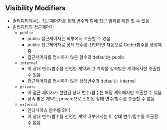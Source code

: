 ## Visibility Modifiers
- 솔리디티에서는 접근제어자를 통해 변수와 함에 접근 범위를 제한 할 수 있음
- 솔리디티의 접근제어자
  - `public`
    - public 접근제어자는 외부에서 호출할 수 있음
    - public 접근제어자로 상태 변수를 선언하면 자동으로 Getter함수를 생성해 줌
    - 접근제어자를 명시하지 않은 함수의 default는 public
  - `internal`
    - 이 상태 변수/함수를 선언한 계약과 그 계약을 상속받은 계약에서만 호출할 수 있음
    - 접근제어자를 명시하지 않은 상태변수의 default는 internal
  - `private`
    - 이 접근 제어자가 선언된 상태 변수/함수는 해당 계약에서만 호출할 수 있음
    - 상속 받은 계약도 private으로 선언된 상태 변수/함수를 호출할 수 없음
  - `external`
    - 인터페이스 함수를 의미
    - 이 상태 변수/함수를 선언한 계약 내부에서는 이 상태 변수/함수를 호출할 수 없음
